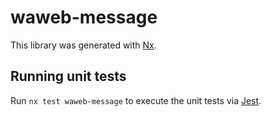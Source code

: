 # waweb-message

This library was generated with [Nx](https://nx.dev).

## Running unit tests

Run `nx test waweb-message` to execute the unit tests via [Jest](https://jestjs.io).
